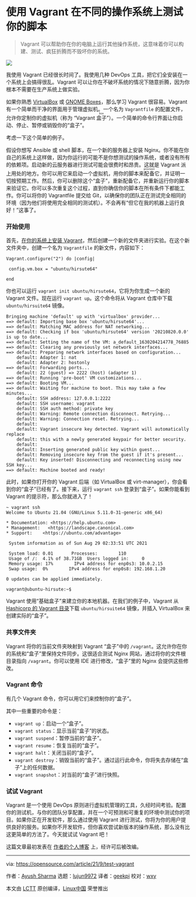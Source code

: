 [#]: subject: "Use Vagrant to test your scripts on different operating systems"
[#]: via: "https://opensource.com/article/21/9/test-vagrant"
[#]: author: "Ayush Sharma https://opensource.com/users/ayushsharma"
[#]: collector: "lujun9972"
[#]: translator: "geekpi"
[#]: reviewer: "wxy"
[#]: publisher: " "
[#]: url: " "

使用 Vagrant 在不同的操作系统上测试你的脚本
======

> Vagrant 可以帮助你在你的电脑上运行其他操作系统，这意味着你可以构建、测试、疯狂折腾而不毁坏你的系统。

![](https://img.linux.net.cn/data/attachment/album/202109/28/115827gv75kkrhnnhvkhcf.jpg)

我使用 Vagrant 已经很长时间了。我使用几种 DevOps 工具，把它们全安装在一个系统上会搞得很乱。Vagrant 可以让你在不破坏系统的情况下随意折腾，因为你根本不需要在生产系统上做实验。

如果你熟悉 [VirtualBox][2] 或 [GNOME Boxes][3]，那么学习 Vagrant 很容易。Vagrant 有一个简单而干净的界面用于管理虚拟机。一个名为 `Vagrantfile` 的配置文件，允许你定制你的虚拟机（称为 “Vagrant <ruby>盒子<rt>box</rt></ruby>”）。一个简单的命令行界面让你启动、停止、暂停或销毁你的“盒子”。

考虑一下这个简单的例子。

假设你想写 Ansible 或 shell 脚本，在一个新的服务器上安装 Nginx。你不能在你自己的系统上这样做，因为你运行的可能不是你想测试的操作系统，或者没有所有的依赖项。启动新的云服务器进行测试可能会很费时和昂贵。这就是 Vagrant 派上用处的地方。你可以用它来启动一个虚拟机，用你的脚本来<ruby>配备<rt>provision</rt></ruby>它，并证明一切按预期工作。然后，你可以删除这个“盒子”，重新配备它，并重新运行你的脚本来验证它。你可以多次重复这个过程，直到你确信你的脚本在所有条件下都能工作。你可以将你的 Vagrantfile 提交给 Git，以确保你的团队正在测试完全相同的环境（因为他们将使用完全相同的测试机）。不会再有“但它在我的机器上运行良好！”这事了。

### 开始使用

首先，[在你的系统上安装 Vagrant][4]，然后创建一个新的文件夹进行实验。在这个新文件夹中，创建一个名为 `Vagrantfile` 的新文件，内容如下：

```
Vagrant.configure("2") do |config|

 config.vm.box = "ubuntu/hirsute64"

end
```

你也可以运行 `vagrant init ubuntu/hirsute64`，它将为你生成一个新的 Vagrant 文件。现在运行 `vagrant up`。这个命令将从 Vagrant 仓库中下载 `ubuntu/hirsuite64` 镜像。

```
Bringing machine 'default' up with 'virtualbox' provider...
==> default: Importing base box 'ubuntu/hirsute64'...
==> default: Matching MAC address for NAT networking...
==> default: Checking if box 'ubuntu/hirsute64' version '20210820.0.0' is up to date...
==> default: Setting the name of the VM: a_default_1630204214778_76885
==> default: Clearing any previously set network interfaces...
==> default: Preparing network interfaces based on configuration...
    default: Adapter 1: nat
    default: Adapter 2: hostonly
==> default: Forwarding ports...
    default: 22 (guest) => 2222 (host) (adapter 1)
==> default: Running 'pre-boot' VM customizations...
==> default: Booting VM...
==> default: Waiting for machine to boot. This may take a few minutes...
    default: SSH address: 127.0.0.1:2222
    default: SSH username: vagrant
    default: SSH auth method: private key
    default: Warning: Remote connection disconnect. Retrying...
    default: Warning: Connection reset. Retrying...
    default:
    default: Vagrant insecure key detected. Vagrant will automatically replace
    default: this with a newly generated keypair for better security.
    default:
    default: Inserting generated public key within guest...
    default: Removing insecure key from the guest if it's present...
    default: Key inserted! Disconnecting and reconnecting using new SSH key...
==> default: Machine booted and ready!
```

此时，如果你打开你的 Vagrant 后端（如 VirtualBox 或 virt-manager），你会看到你的“盒子”已经有了。接下来，运行 `vagrant ssh` 登录到“盒子”。如果你能看到 Vagrant 的提示符，那么你就进入了！

```
~ vagrant ssh
Welcome to Ubuntu 21.04 (GNU/Linux 5.11.0-31-generic x86_64)

* Documentation: <https://help.ubuntu.com>
* Management:   <https://landscape.canonical.com>
* Support:    <https://ubuntu.com/advantage>

 System information as of Sun Aug 29 02:33:51 UTC 2021

 System load: 0.01       Processes:        110
 Usage of /:  4.1% of 38.71GB  Users logged in:     0
 Memory usage: 17%        IPv4 address for enp0s3: 10.0.2.15
 Swap usage:  0%        IPv4 address for enp0s8: 192.168.1.20

0 updates can be applied immediately.

vagrant@ubuntu-hirsute:~$
```

Vagrant 使用“基础盒子”来建立你的本地机器。在我们的例子中，Vagrant 从 [Hashicorp 的 Vagrant 目录][5]下载 `ubuntu/hirsuite64` 镜像，并插入 VirtualBox 来创建实际的“盒子”。

### 共享文件夹

Vagrant 将你的当前文件夹映射到 Vagrant “盒子”中的 `/vagrant`。这允许你在你的系统和“盒子”里保持文件同步。这很适合测试 Nginx 网站，通过将你的文件根目录指向 `/vagrant`。你可以使用 IDE 进行修改，“盒子”里的 Nginx 会提供这些修改。

### Vagrant 命令

有几个 Vagrant 命令，你可以用它们来控制你的“盒子”。

其中一些重要的命令是：

  * `vagrant up`：启动一个“盒子”。
  * `vagrant status`：显示当前“盒子”的状态。
  * `vagrant suspend`：暂停当前的“盒子”。
  * `vagrant resume`：恢复当前的“盒子”。
  * `vagrant halt`：关闭当前的“盒子”。
  * `vagrant destroy`：销毁当前的“盒子”。通过运行此命令，你将失去存储在“盒子”上的任何数据。
  * `vagrant snapshot`：对当前的“盒子”进行快照。

### 试试 Vagrant

Vagrant 是一个使用 DevOps 原则进行虚拟机管理的工具，久经时间考验。配置你的测试机，与你的团队分享配置，并在一个可预测和可重复的环境中测试你的项目。如果你正在开发软件，那么通过使用 Vagrant 进行测试，你将为你的用户提供良好的服务。如果你不开发软件，但你喜欢尝试新版本的操作系统，那么没有比这更简单的方法了。今天就试试 Vagrant 吧！

这篇文章最初发表在 [作者的个人博客][6] 上，经许可后被改编。

--------------------------------------------------------------------------------

via: https://opensource.com/article/21/9/test-vagrant

作者：[Ayush Sharma][a]
选题：[lujun9972][b]
译者：[geekpi](https://github.com/geekpi)
校对：[wxy](https://github.com/wxy)

本文由 [LCTT](https://github.com/LCTT/TranslateProject) 原创编译，[Linux中国](https://linux.cn/) 荣誉推出

[a]: https://opensource.com/users/ayushsharma
[b]: https://github.com/lujun9972
[1]: https://opensource.com/sites/default/files/styles/image-full-size/public/lead-images/lenovo-thinkpad-laptop-concentration-focus-windows-office.png?itok=-8E2ihcF (Woman using laptop concentrating)
[2]: https://opensource.com/article/21/6/try-linux-virtualbox
[3]: https://opensource.com/article/19/5/getting-started-gnome-boxes-virtualization
[4]: https://www.vagrantup.com/docs/installation
[5]: https://app.vagrantup.com/boxes/search
[6]: https://notes.ayushsharma.in/2021/08/introduction-to-vagrant
